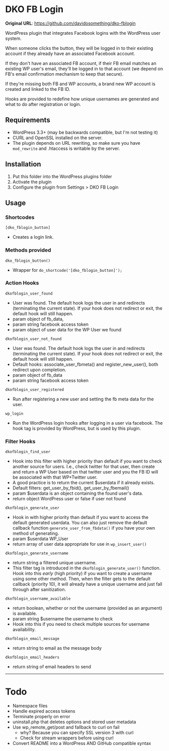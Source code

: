 DKO FB Login
============

**Original URL**: https://github.com/davidosomething/dko-fblogin

WordPress plugin that integrates Facebook logins with the WordPress user system.

When someone clicks the button, they will be logged in to their existing account
if they already have an associated Facebook account.

If they don't have an associated FB account, if their FB email matches an
existing WP user's email, they'll be logged in to that account (we depend on
FB's email confirmation mechanism to keep that secure).

If they're missing both FB and WP accounts, a brand new WP account is created
and linked to the FB ID.

Hooks are provided to redefine how unique usernames are generated and what to
do after registration or login.

Requirements
------------

* WordPress 3.3+ (may be backwards compatible, but I'm not testing it)
* CURL and OpenSSL installed on the server.
* The plugin depends on URL rewriting, so make sure you have ```mod_rewrite```
and .htaccess is writable by the server.

Installation
------------

1. Put this folder into the WordPress plugins folder
2. Activate the plugin
3. Configure the plugin from Settings > DKO FB Login

Usage
-----

### Shortcodes

``` [dko_fblogin_button] ```

* Creates a login link.

### Methods provided

``` dko_fblogin_button() ``` 

* Wrapper for ``` do_shortcode('[dko_fblogin_button]'); ```

### Action Hooks

``` dkofblogin_user_found ```

* User was found. The default hook logs the user in and redirects (terminating
  the current state). If your hook does not redirect or exit, the default hook
  will still happen.
* param object of fb_data,
* param string facebook access token
* param object of user data for the WP User we found

``` dkofblogin_user_not_found ```

* User was found. The default hook logs the user in and redirects (terminating
  the current state). If your hook does not redirect or exit, the default hook
  will still happen.
* Default hooks: associate_user_fbmeta() and register_new_user(), both redirect
  upon completion.
* param object of fb_data
* param string facebook access token

``` dkofblogin_user_registered ```

* Run after registering a new user and setting the fb meta data for the user.

``` wp_login ```

* Run the WordPress login hooks after logging in a user via facebook. The hook
  tag is provided by WordPress, but is used by this plugin.

### Filter Hooks

``` dkofblogin_find_user ```

* Hook into this filter with higher priority than default if you want to check
  another source for users. I.e., check twitter for that user, then create and
  return a WP User based on that twitter user and you the FB ID will be
  associated with that WP+Twitter user.
* A good practice is to return the current $userdata if it already exists.
* Default filters: get_user_by_fbid(), get_user_by_fbemail()
* param $userdata is an object containing the found user's data.
* return object WordPress user or false if user not found

``` dkofblogin_generate_user ```

* Hook in with higher priority than default if you want to access the default
  generated userdata. You can also just remove the default callback function
  ``` generate_user_from_fbdata() ``` if you have your own method of generating.
* param $userdata WP_User
* return array of user data appropriate for use in ``` wp_insert_user() ```

``` dkofblogin_generate_username ```

* return string a filtered unique username.
* This filter tag is introduced in the ``` dkofblogin_generate_user() ```
  function. Hook into this *early* (high priority) if you want to create a
  username using some other method. Then, when the filter gets to the default
  callback (priority 10), it will already have a unique username and just fall
  through after sanitization.


``` dkofblogin_username_available ```

* return boolean, whether or not the username (provided as an argument) is
available.
* param string $username the username to check
* Hook into this if you need to check multiple sources for username availability.

``` dkofblogin_email_message ```

* return string to email as the message body

``` dkofblogin_email_headers ``` 

* return string of email headers to send

----

Todo
====

* Namespace files
* Handle expired access tokens
* Terminate properly on error
* uninstall.php that deletes options and stored user metadata
* Use wp_remote_get/post and fallback to curl on fail
  * why? Because you can specify SSL version 3 with curl
  * Check for stream wrappers before using curl
* Convert README into a WordPress AND GitHub compatible syntax

